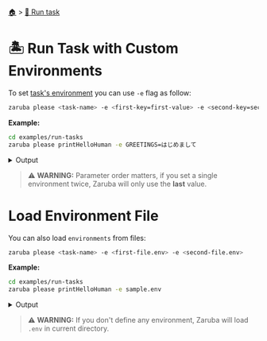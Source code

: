 <!--startTocHeader-->
[🏠](../README.md) > [🏃 Run task](README.md)
# 🏝️ Run Task with Custom Environments
<!--endTocHeader-->

To set [task's environment](../core-concepts/task/task-envs/README.md) you can use `-e` flag as follow:

```bash
zaruba please <task-name> -e <first-key=first-value> -e <second-key=second-value>
```

__Example:__

<!--startCode-->
```bash
cd examples/run-tasks
zaruba please printHelloHuman -e GREETINGS=はじめまして
```
 
<details>
<summary>Output</summary>
 
```````
💀 🔎 Job Starting...
         Elapsed Time: 1.334µs
         Current Time: 14:51:45
💀 🏁 Run 🍏 'printHelloHuman' command on /home/gofrendi/zaruba/docs/examples/run-tasks
💀    🚀 printHelloHuman      🍏 はじめまして human
💀 🎉 Successfully running 🍏 'printHelloHuman' command
💀 🔎 Job Running...
         Elapsed Time: 102.086946ms
         Current Time: 14:51:45
💀 🎉 🎉🎉🎉🎉🎉🎉🎉🎉🎉🎉🎉
💀 🎉 Job Complete!!! 🎉🎉🎉
💀 🔥 Terminating
💀 🔎 Job Ended...
         Elapsed Time: 506.331108ms
         Current Time: 14:51:46
zaruba please printHelloHuman -e 'GREETINGS=はじめまして'
```````
</details>
<!--endCode-->


> ⚠️ __WARNING:__ Parameter order matters, if you set a single environment twice, Zaruba will only use the __last__ value.

# Load Environment File

You can also load `environments` from files:

```bash
zaruba please <task-name> -e <first-file.env> -e <second-file.env>
```

__Example:__

<!--startCode-->
```bash
cd examples/run-tasks
zaruba please printHelloHuman -e sample.env
```
 
<details>
<summary>Output</summary>
 
```````
💀 🔎 Job Starting...
         Elapsed Time: 1.224µs
         Current Time: 14:51:46
💀 🏁 Run 🍏 'printHelloHuman' command on /home/gofrendi/zaruba/docs/examples/run-tasks
💀    🚀 printHelloHuman      🍏 Hola human
💀 🎉 Successfully running 🍏 'printHelloHuman' command
💀 🔎 Job Running...
         Elapsed Time: 103.212252ms
         Current Time: 14:51:46
💀 🎉 🎉🎉🎉🎉🎉🎉🎉🎉🎉🎉🎉
💀 🎉 Job Complete!!! 🎉🎉🎉
💀 🔥 Terminating
💀 🔎 Job Ended...
         Elapsed Time: 508.42349ms
         Current Time: 14:51:46
zaruba please printHelloHuman -e 'sample.env'
```````
</details>
<!--endCode-->

>  ⚠️ __WARNING:__  If you don't define any environment, Zaruba will load `.env` in current directory.

<!--startTocSubTopic-->
<!--endTocSubTopic-->